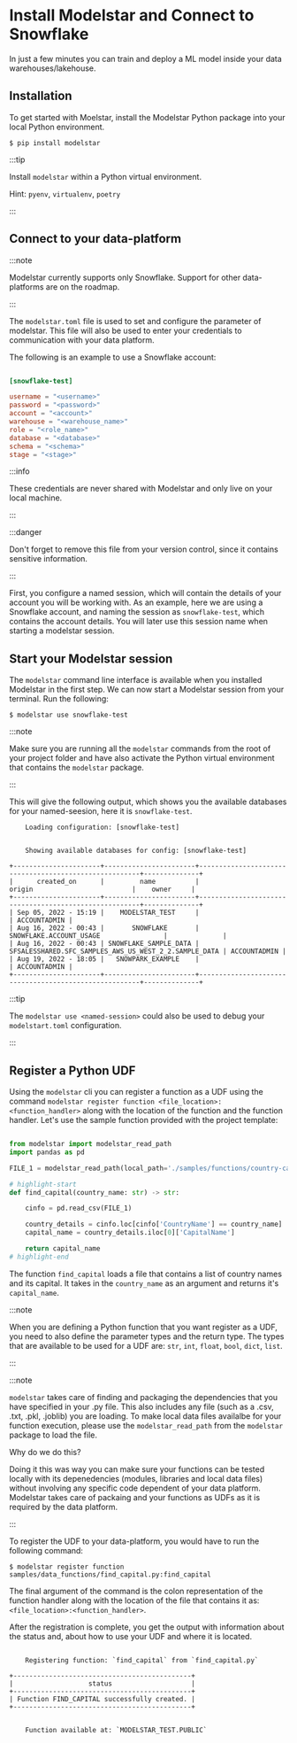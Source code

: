 # Install Modelstar and Connect to Snowflake

In just a few minutes you can train and deploy a ML model inside your data warehouses/lakehouse.


## Installation

To get started with Moelstar, install the Modelstar Python package into your local Python environment.

```shell
$ pip install modelstar
```

:::tip

Install `modelstar` within a Python virtual environment.

Hint: `pyenv`, `virtualenv`, `poetry`

:::


## Connect to your data-platform

:::note

Modelstar currently supports only Snowflake. Support for other data-platforms are on the roadmap.

:::

The `modelstar.toml` file is used to set and configure the parameter of modelstar. This file will also be used to enter your credentials to communication with your data platform.

The following is an example to use a Snowflake account:

```toml title="./modelstar.toml"

[snowflake-test]

username = "<username>"
password = "<password>"
account = "<account>"
warehouse = "<warehouse_name>"
role = "<role_name>"
database = "<database>"
schema = "<schema>"
stage = "<stage>"

```

:::info

These credentials are never shared with Modelstar and only live on your local machine.

:::

:::danger

Don't forget to remove this file from your version control, since it contains sensitive information.

:::

First, you configure a named session, which will contain the details of your account you will be working with. As an example, here we are using a Snowflake account, and naming the session as `snowflake-test`, which contains the account details. You will later use this session name when starting a modelstar session.


## Start your Modelstar session

The `modelstar` command line interface is available when you installed Modelstar in the first step. We can now start a Modelstar session from your terminal. Run the following:

```shell
$ modelstar use snowflake-test
```

:::note

Make sure you are running all the `modelstar` commands from the root of your project folder and have also activate the Python virtual environment that contains the `modelstar` package.

:::

This will give the following output, which shows you the available databases for your named-seesion, here it is `snowflake-test`.

```
	Loading configuration: [snowflake-test]


	Showing available databases for config: [snowflake-test]

+----------------------+-----------------------+-------------------------------------------------------+--------------+
|      created_on      |         name          |                        origin                         |    owner     |
+----------------------+-----------------------+-------------------------------------------------------+--------------+
| Sep 05, 2022 - 15:19 |    MODELSTAR_TEST     |                                                       | ACCOUNTADMIN |
| Aug 16, 2022 - 00:43 |       SNOWFLAKE       |                SNOWFLAKE.ACCOUNT_USAGE                |              |
| Aug 16, 2022 - 00:43 | SNOWFLAKE_SAMPLE_DATA | SFSALESSHARED.SFC_SAMPLES_AWS_US_WEST_2_2.SAMPLE_DATA | ACCOUNTADMIN |
| Aug 19, 2022 - 18:05 |   SNOWPARK_EXAMPLE    |                                                       | ACCOUNTADMIN |
+----------------------+-----------------------+-------------------------------------------------------+--------------+
```

:::tip

The `modelstar use <named-session>` could also be used to debug your `modelstart.toml` configuration.

:::

## Register a Python UDF

Using the `modelstar` cli you can register a function as a UDF using the command `modelstar register function <file_location>:<function_handler>` along with the location of the function and the function handler. Let's use the sample function provided with the project template:

```py title="./samples/functions/find_capital.py"

from modelstar import modelstar_read_path
import pandas as pd

FILE_1 = modelstar_read_path(local_path='./samples/functions/country-capitals.csv')

# highlight-start
def find_capital(country_name: str) -> str:

    cinfo = pd.read_csv(FILE_1)

    country_details = cinfo.loc[cinfo['CountryName'] == country_name]
    capital_name = country_details.iloc[0]['CapitalName']

    return capital_name
# highlight-end
```

The function `find_capital` loads a file that contains a list of country names and its capital. It takes in the `country_name` as an argument and returns it's `capital_name`.

:::note

When you are defining a Python function that you want register as a UDF, you need to also define the parameter types and the return type. The types that are available to be used for a UDF are: `str`, `int`, `float`, `bool`, `dict`, `list`.

:::

:::note

`modelstar` takes care of finding and packaging the dependencies that you have specified in your .py file. This also includes any file (such as a .csv, .txt, .pkl, .joblib) you are loading. To make local data files availalbe for your function execution, please use the `modelstar_read_path` from the `modelstar` package to load the file.

Why do we do this?

Doing it this was way you can make sure your functions can be tested locally with its depenedencies (modules, libraries and local data files) without involving any specific code dependent of your data platform. Modelstar takes care of packaing and your functions as UDFs as it is required by the data platform.

:::

<!-- TODO: For more information on writing a UDF can be found here... API. -->

To register the UDF to your data-platform, you would have to run the following command:

```
$ modelstar register function samples/data_functions/find_capital.py:find_capital
```

The final argument of the command is the colon representation of the function handler along with the location of the file that contains it as: `<file_location>:<function_handler>`.

After the registration is complete, you get the output with information about the status and, about how to use your UDF and where it is located.

```

	Registering function: `find_capital` from `find_capital.py`

+---------------------------------------------+
|                   status                    |
+---------------------------------------------+
| Function FIND_CAPITAL successfully created. |
+---------------------------------------------+


	Function available at: `MODELSTAR_TEST.PUBLIC`

```
